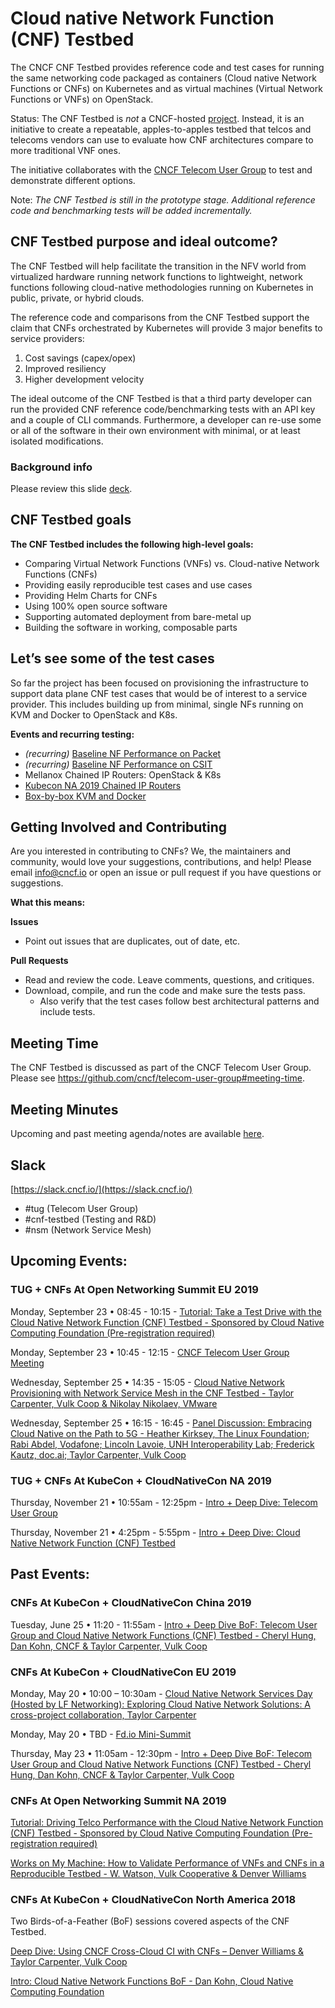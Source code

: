 # Cloud native Network Function (CNF) Testbed

The CNCF CNF Testbed provides reference code and test cases for running the same networking code packaged as containers (Cloud native Network Functions or CNFs) on Kubernetes and as virtual machines (Virtual Network Functions or VNFs) on OpenStack.

Status: The CNF Testbed is *not* a CNCF-hosted [project](https://www.cncf.io/projects/). Instead, it is an initiative to create a repeatable, apples-to-apples testbed that telcos and telecoms vendors can use to evaluate how CNF architectures compare to more traditional VNF ones.

The initiative collaborates with the [CNCF Telecom User Group](https://github.com/cncf/telecom-user-group) to test and demonstrate different options.

Note: _The CNF Testbed is still in the prototype stage. Additional reference code and benchmarking tests will be added incrementally._


## CNF Testbed purpose and ideal outcome?

The CNF Testbed will help facilitate the transition in the NFV world from virtualized hardware running network functions to lightweight, network functions following cloud-native methodologies running on Kubernetes in public, private, or hybrid clouds. 

The reference code and comparisons from the CNF Testbed support the claim that CNFs orchestrated by Kubernetes will provide 3 major benefits to service providers: 

1. Cost savings (capex/opex)
1. Improved resiliency
1. Higher development velocity

The ideal outcome of the CNF Testbed is that a third party developer can run the provided CNF reference code/benchmarking tests with an API key and a couple of CLI commands. Furthermore, a developer can re-use some or all of the software in their own environment with minimal, or at least isolated modifications.

### Background info

Please review this slide [deck](https://docs.google.com/presentation/u/1/d/1nsPINvxQwZZR_7E4mAzr-50eFCBhbCHsmik6DI_yFA0/).

## CNF Testbed goals

**The CNF Testbed includes the following high-level goals:**

- Comparing Virtual Network Functions (VNFs) vs. Cloud-native Network Functions (CNFs)
- Providing easily reproducible test cases and use cases
- Providing Helm Charts for CNFs
- Using 100% open source software
- Supporting automated deployment from bare-metal up
- Building the software in working, composable parts 


## Let’s see some of the test cases

So far the project has been focused on provisioning the infrastructure to support data plane CNF test cases that would be of interest to a service provider. This includes building up from minimal, single NFs running on KVM and Docker to OpenStack and K8s.

**Events and recurring testing:** 

- _(recurring)_ [Baseline NF Performance on Packet](https://github.com/cncf/cnfs/tree/master/comparison/baseline_nf_performance-packet)
- _(recurring)_ [Baseline NF Performance on CSIT](https://github.com/cncf/cnfs/tree/master/comparison/baseline_nf_performance-csit)
- Mellanox Chained IP Routers: OpenStack & K8s
- [Kubecon NA 2019 Chained IP Routers](https://github.com/cncf/cnfs/blob/master/comparison/kubecon18-chained_nf_test/README.md)
- [Box-by-box KVM and Docker](https://github.com/cncf/cnfs/tree/master/comparison/box-by-box-kvm-docker)




## Getting Involved and Contributing

Are you interested in contributing to CNFs? We, the maintainers and community,
would love your suggestions, contributions, and help! Please email info@cncf.io or open an issue or pull request if you have questions or suggestions.

**What this means:**

__Issues__
* Point out issues that are duplicates, out of date, etc.

__Pull Requests__
* Read and review the code. Leave comments, questions, and critiques.
* Download, compile, and run the code and make sure the tests pass.
  - Also verify that the test cases follow best architectural patterns and include tests.

## Meeting Time

The CNF Testbed is discussed as part of the CNCF Telecom User Group. Please see https://github.com/cncf/telecom-user-group#meeting-time.

## Meeting Minutes

Upcoming and past meeting agenda/notes are available [here](https://tinyurl.com/cncf-cnf-testbed-bof).

## Slack

[https://slack.cncf.io/](https://slack.cncf.io/)
- #tug (Telecom User Group)
- #cnf-testbed (Testing and R&D) 
- #nsm (Network Service Mesh)


## Upcoming Events: 

### TUG + CNFs At Open Networking Summit EU 2019

Monday, September 23 • 08:45 - 10:15 - [Tutorial: Take a Test Drive with the Cloud Native Network Function (CNF) Testbed - Sponsored by Cloud Native Computing Foundation (Pre-registration required)](https://sched.co/ScCA)

Monday, September 23 • 10:45 - 12:15 - [CNCF Telecom User Group Meeting](https://sched.co/Saoc)

Wednesday, September 25 • 14:35 - 15:05 - [Cloud Native Network Provisioning with Network Service Mesh in the CNF Testbed - Taylor Carpenter, Vulk Coop & Nikolay Nikolaev, VMware](https://sched.co/SYvw)

Wednesday, September 25 • 16:15 - 16:45 - [Panel Discussion: Embracing Cloud Native on the Path to 5G - Heather Kirksey, The Linux Foundation; Rabi Abdel, Vodafone; Lincoln Lavoie, UNH Interoperability Lab; Frederick Kautz, doc.ai; Taylor Carpenter, Vulk Coop](https://sched.co/SYwo)


 ### TUG + CNFs At KubeCon + CloudNativeCon NA 2019

Thursday, November 21 • 10:55am - 12:25pm - [Intro + Deep Dive: Telecom User Group](https://sched.co/Uakt)

Thursday, November 21 • 4:25pm - 5:55pm - [Intro + Deep Dive: Cloud Native Network Function (CNF) Testbed](https://sched.co/UakA)


## Past Events:

### CNFs At KubeCon + CloudNativeCon China 2019

Tuesday, June 25 • 11:20 - 11:55am - [Intro + Deep Dive BoF: Telecom User Group and Cloud Native Network Functions (CNF) Testbed - Cheryl Hung, Dan Kohn, CNCF & Taylor Carpenter, Vulk Coop](https://sched.co/OBhN)


### CNFs At KubeCon + CloudNativeCon EU 2019

Monday, May 20 • 10:00 – 10:30am - [Cloud Native Network Services Day (Hosted by LF Networking): Exploring Cloud Native Network Solutions: A cross-project collaboration, Taylor Carpenter](https://www.linuxfoundation.org/calendar/kubecon-cloudnativecon-europe/)

Monday, May 20 • TBD - [Fd.io Mini-Summit](https://fdiominisummiteu19.sched.com/)

Thursday, May 23 • 11:05am - 12:30pm - [Intro + Deep Dive BoF: Telecom User Group and Cloud Native Network Functions (CNF) Testbed - Cheryl Hung, Dan Kohn, CNCF & Taylor Carpenter, Vulk Coop](https://sched.co/MSzj)


### CNFs At Open Networking Summit NA 2019

[Tutorial: Driving Telco Performance with the Cloud Native Network Function (CNF) Testbed - Sponsored by Cloud Native Computing Foundation (Pre-registration required)](https://sched.co/MnkD)

[Works on My Machine: How to Validate Performance of VNFs and CNFs in a Reproducible Testbed - W. Watson, Vulk Cooperative & Denver Williams](https://sched.co/LKUF)


### CNFs At KubeCon + CloudNativeCon North America 2018

Two Birds-of-a-Feather (BoF) sessions covered aspects of the CNF Testbed.

[Deep Dive: Using CNCF Cross-Cloud CI with CNFs – Denver Williams & Taylor Carpenter, Vulk Coop](https://kccna18.sched.com/event/Greb)

[Intro: Cloud Native Network Functions BoF - Dan Kohn, Cloud Native Computing Foundation](https://kccna18.sched.com/event/JCLS)
